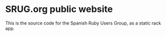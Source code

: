 SRUG.org public website
=======================

This is the source code for the Spanish Ruby Users Group, as a static rack app.